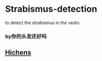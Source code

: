 ﻿# Strabismus-detection

to detect the strabismus in the vedio


### by你的头发还好吗

## [Hichens](https://github.com/hehichens/Strabismus-detection/tree/master/hichens)